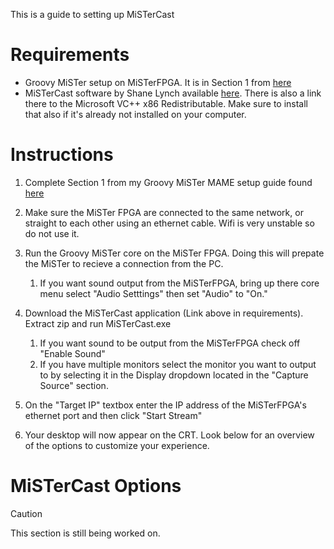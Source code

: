 This is a guide to setting up MiSTerCast

# Requirements
- Groovy MiSTer setup on MiSTerFPGA. It is in Section 1 from [here](https://github.com/lutechsource/MiSTerStuff/blob/main/GroovyMiSTer/mame_documentation.md#section-1-on-the-misterfpga)
- MiSTerCast software by Shane Lynch available  [here](https://github.com/iequalshane/MiSTerCast/releases). There is also a link there to the Microsoft VC++ x86 Redistributable. Make sure to install that also if it's already not installed on your computer.

# Instructions

1. Complete Section 1 from my Groovy MiSTer MAME setup guide found [here](https://github.com/lutechsource/MiSTerStuff/blob/main/GroovyMiSTer/mame_documentation.md#section-1-on-the-misterfpga)

2. Make sure the  MiSTer FPGA are connected to the same network, or straight to each other using an ethernet cable. Wifi is very unstable so do not use it.

3. Run the Groovy MiSTer core on the MiSTer FPGA. Doing this will prepate the MiSTer to recieve a connection from the PC.
    1. If you want sound output from the MiSTerFPGA, bring up there core menu select "Audio Setttings" then set "Audio" to "On."

4. Download the MiSTerCast application (Link above in requirements). Extract zip and run MiSTerCast.exe
    1. If you want sound to be output from the MiSTerFPGA check off "Enable Sound"
    2. If you have multiple monitors select the monitor you want to output to by selecting it in the Display dropdown located in the "Capture Source" section.

5. On the "Target IP" textbox enter the IP address of the MiSTerFPGA's ethernet port and then click "Start Stream"

6. Your desktop will now appear on the CRT. Look below for an overview of the options to customize your experience.

# MiSTerCast Options
>[!CAUTION]
This section is still being worked on.

